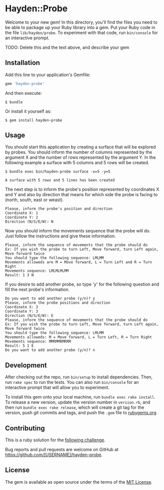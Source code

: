 # Hayden::Probe

Welcome to your new gem! In this directory, you'll find the files you need to be able to package up your Ruby library into a gem. Put your Ruby code in the file `lib/hayden/probe`. To experiment with that code, run `bin/console` for an interactive prompt.

TODO: Delete this and the text above, and describe your gem

## Installation

Add this line to your application's Gemfile:

```ruby
gem 'hayden-probe'
```

And then execute:

    $ bundle

Or install it yourself as:

    $ gem install hayden-probe

## Usage

You should start this application by creating a surface that will be explored by probes. You should inform the number of columns represented by the argument X and the number of rows represented by the argument Y. In the following example a surface with 5 columns and 5 rows will be created.

    $ bundle exec bin/hayden-probe surface -x=5 -y=5
    
    A surface with 5 rows and 5 lines has been created
    
The next step is to inform the probe's position represented by coordinates X and Y and also by direction that means for which side the probe is facing to (north, south, east or weast). 

    Please, inform the probe's position and direction
    Coordinate X: 1
    Coordinate Y: 2
    Direction (N/S/E/W): N
    
Now you should inform the movements sequence that the probe will do. Just follow the instructions and give these information.
    
    Please, inform the sequence of movements that the probe should do
    Ex: If you wish the probe to turn Left, Move forward, turn Left again, Move forward twice
    You should type the following sequence: LMLMM
    Movements alloweds are M = Move forward, L = Turn Left and R = Turn Right
    Movements sequence: LMLMLMLMM
    Result: 1 3 N
    
If you desire to add another probe, so type 'y' for the following question and fill the next probe's information.
    
    Do you want to add another probe (y/n)? y
    Please, inform the probe positions and direction
    Coordinate X: 3
    Coordinate Y: 3
    Direction (N/S/E/W): E    
    Please, inform the sequence of movements that the probe should do
    Ex: If you wish the probe to turn Left, Move forward, turn Left again, Move forward twice
    You should type the following sequence: LMLMM
    Movements alloweds: M = Move forward, L = Turn Left, R = Turn Right
    Movements sequence: MMRMMRMRRM
    Result: 5 1 E
    Do you want to add another probe (y/n)? n
    

## Development

After checking out the repo, run `bin/setup` to install dependencies. Then, run `rake spec` to run the tests. You can also run `bin/console` for an interactive prompt that will allow you to experiment.

To install this gem onto your local machine, run `bundle exec rake install`. To release a new version, update the version number in `version.rb`, and then run `bundle exec rake release`, which will create a git tag for the version, push git commits and tags, and push the `.gem` file to [rubygems.org](https://rubygems.org).

## Contributing

This is a ruby solution for the [following challenge](https://gist.github.com/pahagon/0c8d7c5664c335fbe3e4211ea82ad8cc).

Bug reports and pull requests are welcome on GitHub at https://github.com/[USERNAME]/hayden-probe.

## License

The gem is available as open source under the terms of the [MIT License](https://opensource.org/licenses/MIT).
